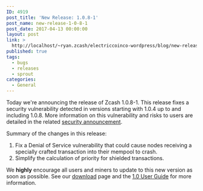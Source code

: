 ```yaml
---
ID: 4919
post_title: 'New Release: 1.0.8-1'
post_name: new-release-1-0-8-1
post_date: 2017-04-13 00:00:00
layout: post
link: >
  http://localhost/~ryan.zcash/electriccoinco-wordpress/blog/new-release-1-0-8-1/
published: true
tags:
  - bugs
  - releases
  - sprout
categories:
  - General
---
```

<p>Today we're announcing the release of Zcash 1.0.8-1. This release fixes a security vulnerability detected in versions starting with 1.0.4 up to and including 1.0.8. More information on this vulnerability and risks to users are detailed in the related <a class="reference external" href="/blog/security-announcement-2017-04-13">security announcement</a>.</p>
<p>Summary of the changes in this release:</p>
<ol class="arabic simple">
<li>Fix a Denial of Service vulnerability that could cause nodes receiving a specially crafted transaction into their mempool to crash.</li>
<li>Simplify the calculation of priority for shielded transactions.</li>
</ol>
<p>We <strong>highly</strong> encourage all users and miners to update to this new version as soon as possible. See our <a class="reference external" href="https://z.cash/download.html">download</a> page and the <a class="reference external" href="https://github.com/zcash/zcash/wiki/1.0-User-Guide">1.0 User Guide</a> for more information.</p>
